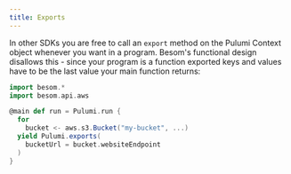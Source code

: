 ```yaml
---
title: Exports
---
```


In other SDKs you are free to call an `export` method on the Pulumi Context object whenever you want in a program. Besom's functional design disallows this - since your program is a function exported keys and values have to be the last value your main function returns:
```scala
import besom.*
import besom.api.aws

@main def run = Pulumi.run {
  for
    bucket <- aws.s3.Bucket("my-bucket", ...) 
  yield Pulumi.exports(
    bucketUrl = bucket.websiteEndpoint
  )
}
```

